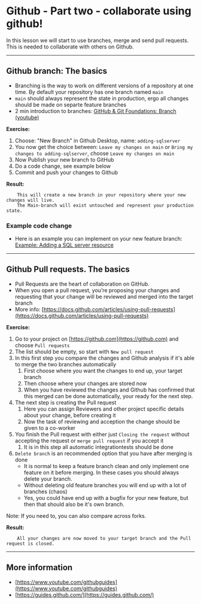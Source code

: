 # Github - Part two - collaborate using github!

In this lesson we will start to use branches, merge and send pull requests.
This is needed to collaborate with others on Github.

---

## Github branch: The basics
   - Branching is the way to work on different versions of a repository at one time. By default your repository has one branch named ```main```
   - ```main``` should always represent the state in production, ergo all changes should be made on separte feature branches
   - 2 min introduction to branches: [GitHub & Git Foundations: Branch (youtube)](https://www.youtube.com/watch?v=H5GJfcp3p4Q&list=PL0lo9MOBetEHhfG9vJzVCTiDYcbhAiEqL&index=2)

**Exercise:**
   1. Choose: "New Branch" in Github Desktop, name: ```adding-sqlserver```
   1. You now get the choice between: ```Leave my changes on main``` or ```Bring my changes to adding-sqlserver```, choose ```Leave my changes on main```
   1. Now Publish your new branch to GitHub
   1. Do a code change, see example below
   1. Commit and push your changes to Github

**Result:**
```
    This will create a new branch in your repository where your new changes will live.
    The Main-branch will exist untouched and represent your production state.
```

### Example code change
   - Here is an example you can implement on your new feature branch: [Example: Adding a SQL server resource](Terraform_example_2.html)

---

## Github Pull requests. The basics
   - Pull Requests are the heart of collaboration on GitHub. 
   - When you open a pull request, you’re proposing your changes and requesting that your change will be reviewed and merged into the target branch
   - More info: [https://docs.github.com/articles/using-pull-requests](https://docs.github.com/articles/using-pull-requests)

**Exercise:**
   1. Go to your project on [https://github.com](https://github.com) and choose ```Pull requests```
   1. The list should be empty, so start with ```New pull request```
   1. In this first step you compare the changes and Github analysis if it's able to merge the two branches automatically 
      1. First choose where you want the changes to end up, your target branch
      1. Then choose where your changes are stored now
      1. When you have reviewed the changes and Github has confirmed that this merged can be done automatically, your ready for the next step.
   1. The next step is creating the Pull request
      1. Here you can assign Reviewers and other project specific details about your change, before creating it
      1. Now the task of reviewing and acception the change should be given to a co-worker
   1. You finish the Pull request with either just ```Closing the request``` without accepting the request or ```merge pull request``` if you accept it
      1. It is in this step all automatic integrationtests should be done
   1. ```Delete branch``` is an recommended option that you have after merging is done
      - It is normal to keep a feature branch clean and only implement one feature on it before merging. In these cases you should always delete your branch.
      - Without deleting old feature branches you will end up with a lot of branches (chaos)
      - Yes, you could have end up with a bugfix for your new feature, but then that should also be it's own branch.


Note: If you need to, you can also compare across forks. 

**Result:**
```
    All your changes are now moved to your target branch and the Pull request is closed.
```

---

## More information

- [https://www.youtube.com/githubguides](https://www.youtube.com/githubguides)
- [https://guides.github.com/](https://guides.github.com/)

